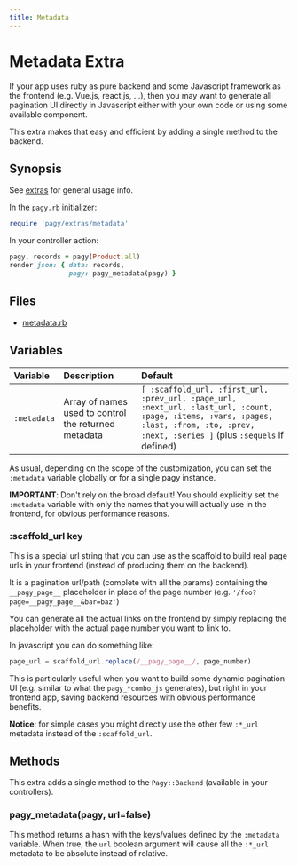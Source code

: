 ```yaml
---
title: Metadata
---
```

# Metadata Extra

If your app uses ruby as pure backend and some Javascript framework as the frontend (e.g. Vue.js, react.js, ...), then you may want to generate all pagination UI directly in Javascript either with your own code or using some available component. 

This extra makes that easy and efficient by adding a single method to the backend.

## Synopsis

See [extras](../extras.md) for general usage info.

In the `pagy.rb` initializer:

```ruby
require 'pagy/extras/metadata'
```

In your controller action:

```ruby
pagy, records = pagy(Product.all)
render json: { data: records,
               pagy: pagy_metadata(pagy) }
```

## Files

- [metadata.rb](https://github.com/ddnexus/pagy/blob/master/lib/pagy/extras/metadata.rb)

## Variables

| Variable    | Description                                          | Default                                                                                                                                                                                  |
|:------------|:-----------------------------------------------------|:-----------------------------------------------------------------------------------------------------------------------------------------------------------------------------------------|
| `:metadata` | Array of names used to control the returned metadata | `[ :scaffold_url, :first_url, :prev_url, :page_url, :next_url, :last_url, :count, :page, :items, :vars, :pages, :last, :from, :to, :prev, :next, :series ]` (plus `:sequels` if defined) |

As usual, depending on the scope of the customization, you can set the `:metadata` variable globally or for a single pagy instance.

**IMPORTANT**: Don't rely on the broad default! You should explicitly set the `:metadata` variable with only the names that you will actually use in the frontend, for obvious performance reasons.

### :scaffold_url key

This is a special url string that you can use as the scaffold to build real page urls in your frontend (instead of producing them on the backend).

It is a pagination url/path (complete with all the params) containing the `__pagy_page__` placeholder in place of the page number (e.g. `'/foo?page=__pagy_page__&bar=baz'`)

You can generate all the actual links on the frontend by simply replacing the placeholder with the actual page number you want to link to.

In javascript you can do something like:

```js
page_url = scaffold_url.replace(/__pagy_page__/, page_number)
```

This is particularly useful when you want to build some dynamic pagination UI (e.g. similar to what the `pagy_*combo_js` generates), but right in your frontend app, saving backend resources with obvious performance benefits.

**Notice**: for simple cases you might directly use the other few `:*_url` metadata instead of the `:scaffold_url`.

## Methods

This extra adds a single method to the `Pagy::Backend` (available in your controllers).

### pagy_metadata(pagy, url=false)

This method returns a hash with the keys/values defined by the `:metadata` variable.  When true, the `url` boolean argument will cause all the `:*_url` metadata to be absolute instead of relative.
